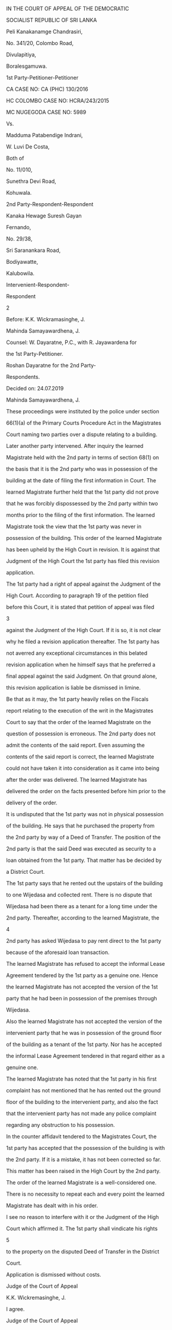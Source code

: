 IN THE COURT OF APPEAL OF THE DEMOCRATIC

SOCIALIST REPUBLIC OF SRI LANKA

Peli Kanakanamge Chandrasiri,

No. 341/20, Colombo Road,

Divulapitiya,

Boralesgamuwa.

1st Party-Petitioner-Petitioner

CA CASE NO: CA (PHC) 130/2016

HC COLOMBO CASE NO: HCRA/243/2015

MC NUGEGODA CASE NO: 5989

Vs.

Madduma Patabendige Indrani,

W. Luvi De Costa,

Both of

No. 11/010,

Sunethra Devi Road,

Kohuwala.

2nd Party-Respondent-Respondent

Kanaka Hewage Suresh Gayan

Fernando,

No. 29/38,

Sri Saranankara Road,

Bodiyawatte,

Kalubowila.

Intervenient-Respondent-

Respondent

2

Before: K.K. Wickramasinghe, J.

Mahinda Samayawardhena, J.

Counsel: W. Dayaratne, P.C., with R. Jayawardena for

the 1st Party-Petitioner.

Roshan Dayaratne for the 2nd Party-

Respondents.

Decided on: 24.07.2019

Mahinda Samayawardhena, J.

These proceedings were instituted by the police under section

66(1)(a) of the Primary Courts Procedure Act in the Magistrates

Court naming two parties over a dispute relating to a building.

Later another party intervened. After inquiry the learned

Magistrate held with the 2nd party in terms of section 68(1) on

the basis that it is the 2nd party who was in possession of the

building at the date of filing the first information in Court. The

learned Magistrate further held that the 1st party did not prove

that he was forcibly dispossessed by the 2nd party within two

months prior to the filing of the first information. The learned

Magistrate took the view that the 1st party was never in

possession of the building. This order of the learned Magistrate

has been upheld by the High Court in revision. It is against that

Judgment of the High Court the 1st party has filed this revision

application.

The 1st party had a right of appeal against the Judgment of the

High Court. According to paragraph 19 of the petition filed

before this Court, it is stated that petition of appeal was filed

3

against the Judgment of the High Court. If it is so, it is not clear

why he filed a revision application thereafter. The 1st party has

not averred any exceptional circumstances in this belated

revision application when he himself says that he preferred a

final appeal against the said Judgment. On that ground alone,

this revision application is liable be dismissed in limine.

Be that as it may, the 1st party heavily relies on the Fiscals

report relating to the execution of the writ in the Magistrates

Court to say that the order of the learned Magistrate on the

question of possession is erroneous. The 2nd party does not

admit the contents of the said report. Even assuming the

contents of the said report is correct, the learned Magistrate

could not have taken it into consideration as it came into being

after the order was delivered. The learned Magistrate has

delivered the order on the facts presented before him prior to the

delivery of the order.

It is undisputed that the 1st party was not in physical possession

of the building. He says that he purchased the property from

the 2nd party by way of a Deed of Transfer. The position of the

2nd party is that the said Deed was executed as security to a

loan obtained from the 1st party. That matter has be decided by

a District Court.

The 1st party says that he rented out the upstairs of the building

to one Wijedasa and collected rent. There is no dispute that

Wijedasa had been there as a tenant for a long time under the

2nd party. Thereafter, according to the learned Magistrate, the

4

2nd party has asked Wijedasa to pay rent direct to the 1st party

because of the aforesaid loan transaction.

The learned Magistrate has refused to accept the informal Lease

Agreement tendered by the 1st party as a genuine one. Hence

the learned Magistrate has not accepted the version of the 1st

party that he had been in possession of the premises through

Wijedasa.

Also the learned Magistrate has not accepted the version of the

intervenient party that he was in possession of the ground floor

of the building as a tenant of the 1st party. Nor has he accepted

the informal Lease Agreement tendered in that regard either as a

genuine one.

The learned Magistrate has noted that the 1st party in his first

complaint has not mentioned that he has rented out the ground

floor of the building to the intervenient party, and also the fact

that the intervenient party has not made any police complaint

regarding any obstruction to his possession.

In the counter affidavit tendered to the Magistrates Court, the

1st party has accepted that the possession of the building is with

the 2nd party. If it is a mistake, it has not been corrected so far.

This matter has been raised in the High Court by the 2nd party.

The order of the learned Magistrate is a well-considered one.

There is no necessity to repeat each and every point the learned

Magistrate has dealt with in his order.

I see no reason to interfere with it or the Judgment of the High

Court which affirmed it. The 1st party shall vindicate his rights

5

to the property on the disputed Deed of Transfer in the District

Court.

Application is dismissed without costs.

Judge of the Court of Appeal

K.K. Wickremasinghe, J.

I agree.

Judge of the Court of Appeal
